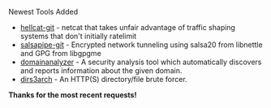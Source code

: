 Newest Tools Added

* [hellcat-git](https://github.com/matildah/hellcat) - netcat that takes unfair advantage of traffic shaping systems that don't initially ratelimit
* [salsapipe-git](https://github.com/0xcaca0/salsapipe) - Encrypted network tunneling using salsa20 from libnettle and GPG from libgpgme
* [domainanalyzer](http://sourceforge.net/projects/domainanalyzer/) - A security analysis tool which automatically discovers and reports information about the given domain.
* [dirs3arch](https://github.com/maurosoria/dirs3arch) - An HTTP(S) directory/file brute forcer.

**Thanks for the most recent requests!**
